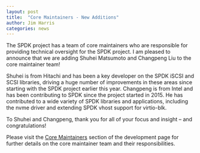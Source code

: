```yaml
---
layout: post
title:  "Core Maintainers - New Additions"
author: Jim Harris
categories: news
---
```


The SPDK project has a team of core maintainers who are responsible
for providing technical oversight for the SPDK project.
I am pleased to announce that we are adding Shuhei Matsumoto and
Changpeng Liu to the core maintainer team!

Shuhei is from Hitachi and has been a key developer on the SPDK
iSCSI and SCSI libraries, driving a huge number of improvements
in these areas since starting with the SPDK project earlier this
year.
Changpeng is from Intel and has been contributing to SPDK since the
project started in 2015.  He has contributed to a wide variety of
SPDK libraries and applications, including the nvme driver and
extending SPDK vhost support for virtio-blk.

To Shuhei and Changpeng, thank you for all of your focus and
insight – and congratulations!

Please visit the [Core Maintainers](http://www.spdk.io/development/#core)
section of the development page for further details on the core
maintainer team and their responsibilities.
